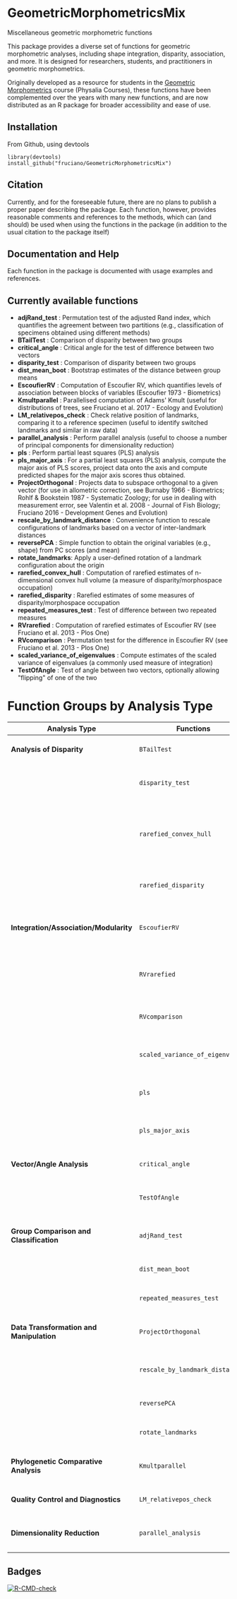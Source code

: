 # GeometricMorphometricsMix

Miscellaneous geometric morphometric functions

This package provides a diverse set of functions for geometric morphometric analyses, including shape integration, disparity, association, and more. It is designed for researchers, students, and practitioners in geometric morphometrics.

Originally developed as a resource for students in the [Geometric Morphometrics](https://www.physalia-courses.org/courses-workshops/course22/) course (Physalia Courses), these functions have been complemented over the years with many new functions, and are now distributed as an R package for broader accessibility and ease of use.

## Installation
From Github, using devtools

```
library(devtools)
install_github("fruciano/GeometricMorphometricsMix")
```

## Citation
Currently, and for the foreseeable future, there are no plans to publish a proper paper describing the package.
Each function, however, provides reasonable comments and references to the methods, which can (and should) be used when using the functions in the package (in addition to the usual citation to the package itself)


## Documentation and Help

Each function in the package is documented with usage examples and references.


## Currently available functions
- **adjRand_test** : Permutation test of the adjusted Rand index, which quantifies the agreement between two partitions (e.g., classification of specimens obtained using different methods)
- **BTailTest** : Comparison of disparity between two groups
- **critical_angle** : Critical angle for the test of difference between two vectors
- **disparity_test** : Comparison of disparity between two groups
- **dist_mean_boot** : Bootstrap estimates of the distance between group means
- **EscoufierRV** : Computation of Escoufier RV, which quantifies levels of association between blocks of variables (Escoufier 1973 - Biometrics)
- **Kmultparallel** : Parallelised computation of Adams' Kmult (useful for distributions of trees, see Fruciano et al. 2017 - Ecology and Evolution)
- **LM_relativepos_check** : Check relative position of landmarks, comparing it to a reference specimen (useful to identify switched landmarks and similar in raw data)
- **parallel_analysis** : Perform parallel analysis (useful to choose a number of principal components for dimensionality reduction)
- **pls** : Perform partial least squares (PLS) analysis
- **pls_major_axis** : For a partial least squares (PLS) analysis, compute the major axis of PLS scores, project data onto the axis and compute predicted shapes for the major axis scores thus obtained.
- **ProjectOrthogonal** : Projects data to subspace orthogonal to a given vector (for use in allometric correction, see Burnaby 1966 - Biometrics; Rohlf & Bookstein 1987 - Systematic Zoology; for use in dealing with measurement error, see Valentin et al. 2008 - Journal of Fish Biology; Fruciano 2016 - Development Genes and Evolution)
- **rescale_by_landmark_distance** : Convenience function to rescale configurations of landmarks based on a vector of inter-landmark distances
- **reversePCA** : Simple function to obtain the original variables (e.g., shape) from PC scores (and mean)
- **rotate_landmarks**: Apply a user-defined rotation of a landmark configuration about the origin
- **rarefied_convex_hull** : Computation of rarefied estimates of n-dimensional convex hull volume (a measure of disparity/morphospace occupation)
- **rarefied_disparity** : Rarefied estimates of some measures of disparity/morphospace occupation
- **repeated_measures_test** : Test of difference between two repeated measures
- **RVrarefied** : Computation of rarefied estimates of Escoufier RV (see Fruciano et al. 2013 - Plos One)
- **RVcomparison** : Permutation test for the difference in Escoufier RV (see Fruciano et al. 2013 - Plos One)
- **scaled_variance_of_eigenvalues** : Compute estimates of the scaled variance of eigenvalues (a commonly used measure of integration)
- **TestOfAngle** : Test of angle between two vectors, optionally allowing "flipping" of one of the two

# Function Groups by Analysis Type

| Analysis Type | Functions | Description |
|--------------|-----------|-------------|
| **Analysis of Disparity** | `BTailTest` | Comparison of disparity between two groups |
| | `disparity_test` | Comparison of disparity between two groups (alternative implementation) |
| | `rarefied_convex_hull` | Computation of rarefied estimates of n-dimensional convex hull volume (measure of disparity/morphospace occupation) |
| | `rarefied_disparity` | Rarefied estimates of various measures of disparity/morphospace occupation |
| **Integration/Association/Modularity** | `EscoufierRV` | Computation of Escoufier RV coefficient, quantifying association between blocks of variables |
| | `RVrarefied` | Computation of rarefied estimates of Escoufier RV to account for sample size |
| | `RVcomparison` | Permutation test for the difference in Escoufier RV between datasets |
| | `scaled_variance_of_eigenvalues` | Compute estimates of the scaled variance of eigenvalues (measure of integration) |
| | `pls` | Perform partial least squares (PLS) analysis for covariation between blocks |
| | `pls_major_axis` | Compute major axis of PLS scores and predicted shapes along this axis |
| **Vector/Angle Analysis** | `critical_angle` | Critical angle for the test of difference between two vectors |
| | `TestOfAngle` | Test of angle between two vectors, with optional "flipping" of one vector |
| **Group Comparison and Classification** | `adjRand_test` | Permutation test of the adjusted Rand index, quantifying agreement between two partitions |
| | `dist_mean_boot` | Bootstrap estimates of the distance between group means |
| | `repeated_measures_test` | Test of difference between two repeated measures |
| **Data Transformation and Manipulation** | `ProjectOrthogonal` | Projects data to subspace orthogonal to a given vector (for allometric correction) |
| | `rescale_by_landmark_distance` | Rescale configurations of landmarks based on inter-landmark distances |
| | `reversePCA` | Obtain original variables from PC scores and mean |
| | `rotate_landmarks` | Apply a user-defined rotation of a landmark configuration |
| **Phylogenetic Comparative Analysis** | `Kmultparallel` | Parallelised computation of Adams' Kmult (for distributions of trees) |
| **Quality Control and Diagnostics** | `LM_relativepos_check` | Check relative position of landmarks against a reference specimen |
| **Dimensionality Reduction** | `parallel_analysis` | Perform parallel analysis to determine number of principal components to retain |


## Badges
<!-- badges: start -->
  [![R-CMD-check](https://github.com/fruciano/GeometricMorphometricsMix/actions/workflows/R-CMD-check.yaml/badge.svg)](https://github.com/fruciano/GeometricMorphometricsMix/actions/workflows/R-CMD-check.yaml)
  <!-- badges: end -->

